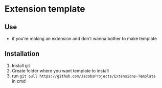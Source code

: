 # Extension template

## Use 
- if you're making an extension and don't wanna bother to make template

## Installation
1. Install git
2. Create folder where you want template to install
3. run ```git pull https://github.com/JacobsProjects/Extensions-Template``` in cmd
